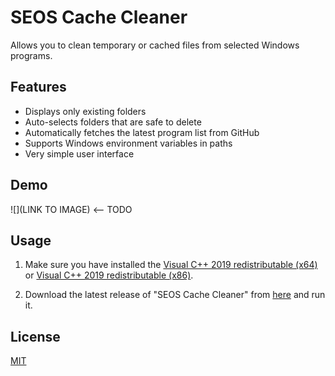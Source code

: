 # SEOS Cache Cleaner

Allows you to clean temporary or cached files from selected Windows programs.

## Features
- Displays only existing folders
- Auto-selects folders that are safe to delete
- Automatically fetches the latest program list from GitHub
- Supports Windows environment variables in paths
- Very simple user interface

## Demo
![](LINK TO IMAGE) <-- TODO

## Usage

1. Make sure you have installed the [Visual C++ 2019 redistributable (x64)](https://aka.ms/vs/16/release/vc_redist.x64.exe) or [Visual C++ 2019 redistributable (x86)](https://aka.ms/vs/16/release/vc_redist.x86.exe).

2. Download the latest release of "SEOS Cache Cleaner" from [here](https://github.com/Berny23/transparent-overlays/releases/latest/download/Transparent_Overlays.exe) and run it.

## License
[MIT](https://choosealicense.com/licenses/mit/)
